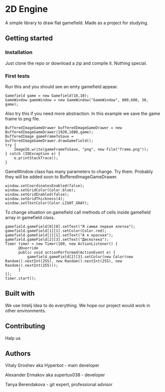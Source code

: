 # 2D Engine
A simple library to draw flat gamefield. Made as a project for studying.
## Getting started
### Installation
Just clone the repo or download a zip and compile it. Nothing special.
### First tests
Run this and you should see an emty gamefield appear.
```
Gamefield game = new Gamefield(10,10);
GameWindow gameWindow = new GameWindow("GameWindow", 800,600, 30, game);
```
Also try this if you need more abstraction. In this example we save the game frame to png file.
```
BufferedImageGameDrawer bufferedImageGameDrawer = new BufferedImageGameDrawer(1920,1080,game);
BufferedImage gameFrameToSave = bufferedImageGameDrawer.drawGamefield();
try {
    ImageIO.write(gameFrameToSave, "png", new File("frame.png"));
} catch (IOException e) {
    e.printStackTrace();
}
```
GameWindow class has many parameters to change. Try them. Probably they will be added soon to BufferedImageGameDrawer.
```
window.setCoordinatesEnabled(false);
window.setGridColor(Color.blue);
window.setGridEnabled(false);
window.setGridThickness(4);
window.setTextColor(Color.LIGHT_GRAY);
```
To change situation on gamefield call methods of cells inside gamefield array in gamefield class.
```
gamefield.gameField[0][0].setText("Я самая первая клетка");
gamefield.gameField[1][1].setColor(Color.red);
gamefield.gameField[1][1].setText("А я красная");
gamefield.gameField[2][3].setText("Дискотека");
Timer timer = new Timer(100, new ActionListener() {
      @Override
      public void actionPerformed(ActionEvent e) {
          gamefield.gameField[2][3].setColor(new Color(new Random().nextInt(255), new Random().nextInt(255), new Random().nextInt(255)));
      }
});
timer.start();
```
## Built with
We use Intelij Idea to do everything. We hope our project would work in other environments.
## Contributing
Halp us
## Authors
Vitaly Groshev aka Hyperbot - main developer

Alexander Ermakov aka supertux038 - developer

Tanya Berendakova - git expert, professional advisor
